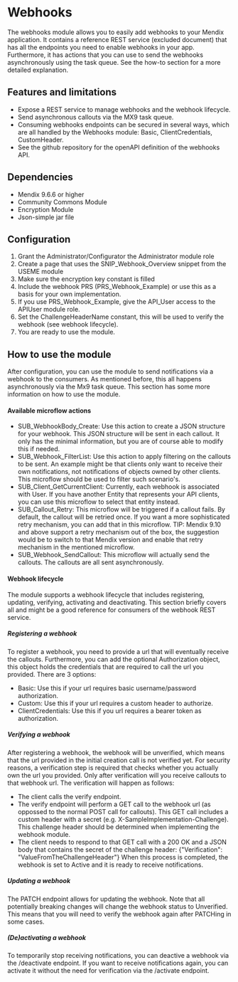 # Webhooks
The webhooks module allows you to easily add webhooks to your Mendix application. It contains a reference REST service (excluded document) that has all the endpoints you need to enable webhooks in your app. Furthermore, it has actions that you can use to send the webhooks asynchronously using the task queue. See the how-to section for a more detailed explanation.

## Features and limitations

- Expose a REST service to manage webhooks and the webhook lifecycle.
- Send asynchronous callouts via the MX9 task queue.
- Consuming webhooks endpoints can be secured in several ways, which are all handled by the Webhooks module: Basic, ClientCredentials, CustomHeader.
- See the github repository for the openAPI definition of the webhooks API.

## Dependencies

- Mendix 9.6.6 or higher
- Community Commons Module
- Encryption Module
- Json-simple jar file

## Configuration

1. Grant the Administrator/Configurator the Administrator module role
2. Create a page that uses the SNIP_Webhook_Overview snippet from the USEME module
3. Make sure the encryption key constant is filled
4. Include the webhook PRS (PRS_Webhook_Example) or use this as a basis for your own implementation.
5. If you use PRS_Webhook_Example, give the API_User access to the APIUser module role.
6. Set the ChallengeHeaderName constant, this will be used to verify the webhook (see webhook lifecycle).
7. You are ready to use the module.

## How to use the module

After configuration, you can use the module to send notifications via a webhook to the consumers. As mentioned before, this all happens asynchronously via the Mx9 task queue. This section has some more information on how to use the module.

#### Available microflow actions
- SUB_WebhookBody_Create: Use this action to create a JSON structure for your webhook. This JSON structure will be sent in each callout. It only has the minimal information, but you are of course able to modify this if needed.
- SUB_Webhook_FilterList: Use this action to apply filtering on the callouts to be sent. An example might be that clients only want to receive their own notifications, not notifications of objects owned by other clients. This microflow should be used to filter such scenario's.
- SUB_Client_GetCurrentClient: Currently, each webhook is associated with User. If you have another Entity that represents your API clients, you can use this microflow to select that entity instead.
- SUB_Callout_Retry: This microflow will be triggered if a callout fails. By default, the callout will be retried once. If you want a more sophisticated retry mechanism, you can add that in this microflow. TIP: Mendix 9.10 and above support a retry mechanism out of the box, the suggestion would be to switch to that Mendix version and enable that retry mechanism in the mentioned microflow.
- SUB_Webhook_SendCallout: This microflow will actually send the callouts. The callouts are all sent asynchronously.

#### Webhook lifecycle
The module supports a webhook lifecycle that includes registering, updating, verifying, activating and deactivating. This section briefly covers all and might be a good reference for consumers of the webhook REST service.

##### Registering a webhook
To register a webhook, you need to provide a url that will eventually receive the callouts. Furthermore, you can add the optional Authorization object, this object holds the credentials that are required to call the url you provided. There are 3 options:
- Basic: Use this if your url requires basic username/password authorization.
- Custom: Use this if your url requires a custom header to authorize.
- ClientCredentials: Use this if you url requires a bearer token as authorization.

##### Verifying a webhook
After registering a webhook, the webhook will be unverified, which means that the url provided in the initial creation call is not verified yet. For security reasons, a verification step is required that checks whether you actually own the url you provided. Only after verification will you receive callouts to that webhook url. The verification will happen as follows:
- The client calls the verify endpoint.
- The verify endpoint will perform a GET call to the webhook url (as oppossed to the normal POST call for callouts). This GET call includes a custom header with a secret (e.g. X-SampleImplementation-Challenge). This challenge header should be determined when implementing the webhook module.
- The client needs to respond to that GET call with a 200 OK and a JSON body that contains the secret of the challenge header:
  {"Verification": "ValueFromTheChallengeHeader"}
When this process is completed, the webhook is set to Active and it is ready to receive notifications.

##### Updating a webhook
The PATCH endpoint allows for updating the webhook. Note that all potentially breaking changes will change the webhook status to Unverified. This means that you will need to verify the webhook again after PATCHing in some cases.

##### (De)activating a webhook
To temporarily stop receiving notifications, you can deactive a webhook via the /deactivate endpoint. If you want to receive notifications again, you can activate it without the need for verification via the /activate endpoint.

  

